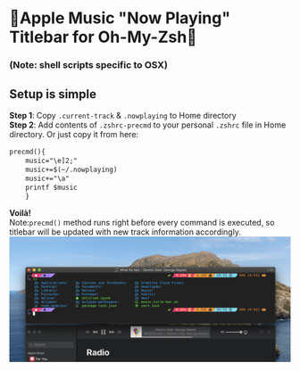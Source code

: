 # :musical_note:Apple Music "Now Playing" Titlebar for Oh-My-Zsh:musical_note:
### (Note: shell scripts specific to OSX)  

## Setup is simple

**Step 1**: Copy `.current-track` & `.nowplaying` to Home directory  
**Step 2**: Add contents of `.zshrc-precmd` to your personal `.zshrc` file in Home directory. Or just copy it from here:  
```
precmd(){ 
    music="\e]2;"
    music+=$(~/.nowplaying)
    music+="\a"
    printf $music
    }
```
**Voilà!**  
Note:`precmd()` method runs right before every command is executed, so titlebar will be updated with new track information accordingly.
![screenshot](/img/oh-my-zsh-apple-music-titlebar.png)